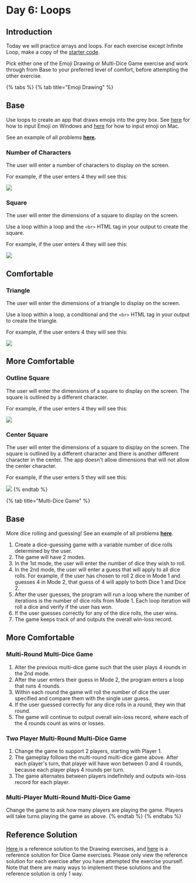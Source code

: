 # Day 6: Loops

## Introduction

Today we will practice arrays and loops. For each exercise except Infinite Loop, make a copy of the [starter code](https://github.com/rocketacademy/basics-starter-code).

Pick either one of the Emoji Drawing or Multi-Dice Game exercise and work through from Base to your preferred level of comfort, before attempting the other exercise.

{% tabs %}
{% tab title="Emoji Drawing" %}
## Base

Use loops to create an app that draws emojis into the grey box. See [here](https://support.microsoft.com/en-us/windows/windows-10-keyboard-tips-and-tricks-588e0b72-0fff-6d3f-aeee-6e5116097942) for how to input Emoji on Windows and [here](https://support.apple.com/en-sg/guide/mac-help/mchlp1560/mac) for how to input emoji on Mac.



See an example of all problems [**here**](https://rocketacademy.github.io/basics-starter-code/day5/drawingemoji/index.html)**.**

### Number of Characters

The user will enter a number of characters to display on the screen.

For example, if the user enters 4 they will see this:

![](<../../../.gitbook/assets/Screen Shot 2020-08-26 at 12.35.32 AM (1).png>)

### Square

The user will enter the dimensions of a square to display on the screen.

Use a loop within a loop and the `<br>` HTML tag in your output to create the square.

For example, if the user enters 4 they will see this:

![](<../../../.gitbook/assets/Screen Shot 2020-08-26 at 12.35.12 AM.png>)

## Comfortable&#x20;

### Triangle

The user will enter the dimensions of a triangle to display on the screen.‌

Use a loop within a loop, a conditional and the `<br>` HTML tag in your output to create the triangle.

For example, if the user enters 4 they will see this:

![](<../../../.gitbook/assets/Screen Shot 2020-08-26 at 12.37.35 AM.png>)

## More Comfortable

### Outline Square

The user will enter the dimensions of a square to display on the screen. The square is outlined by a different character.

For example, if the user enters 4 they will see this:

![](<../../../.gitbook/assets/Screen Shot 2020-08-26 at 12.54.56 AM.png>)

### Center Square

The user will enter the dimensions of a square to display on the screen. The square is outlined by a different character and there is another different character in the center. The app doesn't allow dimensions that will not allow the center character.

For example, if the user enters 5 they will see this:

![](<../../../.gitbook/assets/Screen Shot 2020-08-26 at 12.58.34 AM.png>)
{% endtab %}

{% tab title="Multi-Dice Game" %}
## Base



More dice rolling and guessing! See an example of all problems [**here**](https://rocketacademy.github.io/basics-starter-code/day5/dicegame/index.html).



1. Create a dice-guessing game with a variable number of dice rolls determined by the user.
2. The game will have 2 modes.
3. In the 1st mode, the user will enter the number of dice they wish to roll.
4. In the 2nd mode, the user will enter a guess that will apply to all dice rolls. For example, if the user has chosen to roll 2 dice in Mode 1 and guesses 4 in Mode 2, that guess of 4 will apply to both Dice 1 and Dice 2.
5. After the user guesses, the program will run a loop where the number of iterations is the number of dice rolls from Mode 1. Each loop iteration will roll a dice and verify if the user has won.
6. If the user guesses correctly for any of the dice rolls, the user wins.
7. The game keeps track of and outputs the overall win-loss record.

## More Comfortable

### Multi-Round Multi-Dice Game

1. Alter the previous multi-dice game such that the user plays 4 rounds in the 2nd mode.
2. After the user enters their guess in Mode 2, the program enters a loop that runs 4 rounds.
3. Within each round the game will roll the number of dice the user specified and compare them with the single user guess.
4. If the user guessed correctly for any dice rolls in a round, they win that round.
5. The game will continue to output overall win-loss record, where each of the 4 rounds count as wins or losses.

### Two Player Multi-Round Multi-Dice Game

1. Change the game to support 2 players, starting with Player 1.
2. The gameplay follows the multi-round multi-dice game above. After each player's turn, that player will have won between 0 and 4 rounds, because each player plays 4 rounds per turn.
3. The game alternates between players indefinitely and outputs win-loss record for each player.

### Multi-Player Multi-Round Multi-Dice Game

Change the game to ask how many players are playing the game. Players will take turns playing the game as above.
{% endtab %}
{% endtabs %}





## Reference Solution

[Here ](https://github.com/rocketacademy/basics-drawing/pull/9/files)is a reference solution to the Drawing exercises, and [here](https://github.com/rocketacademy/basics-starter-code/blob/day6/script.js) is a reference solution for Dice Game exercises. Please only view the reference solution for each exercise after you have attempted the exercise yourself. Note that there are many ways to implement these solutions and the reference solution is only 1 way.
